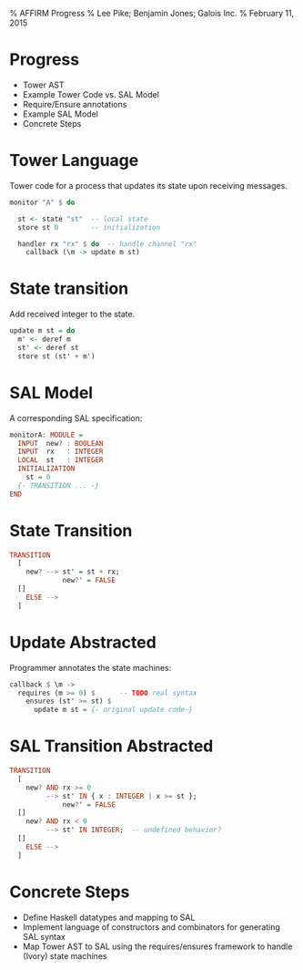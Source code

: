 % AFFIRM Progress
% Lee Pike; Benjamin Jones; Galois Inc.
% February 11, 2015

# Progress

  * Tower AST
  * Example Tower Code vs. SAL Model
  * Require/Ensure annotations
  * Example SAL Model
  * Concrete Steps

Tower Language
==============

Tower code for a process that updates its state upon receiving
messages.

```haskell
monitor "A" $ do

  st <- state "st"  -- local state
  store st 0        -- initialization

  handler rx "rx" $ do  -- handle channel "rx"
    callback (\m -> update m st)
```

State transition
================

Add received integer to the state.

```haskell
update m st = do
  m' <- deref m
  st' <- deref st
  store st (st' + m')
```

SAL Model
=========

A corresponding SAL specification:

```haskell
monitorA: MODULE =
  INPUT  new? : BOOLEAN
  INPUT  rx   : INTEGER
  LOCAL  st   : INTEGER
  INITIALIZATION
    st = 0
  {- TRANSITION ... -}
END
```

State Transition
================

```haskell
TRANSITION
  [
    new? --> st' = st + rx;
             new?' = FALSE
  []
    ELSE -->
  ]
```

Update Abstracted
=================

Programmer annotates the state machines:

```haskell
callback $ \m ->
  requires (m >= 0) $      -- TODO real syntax
    ensures (st' >= st) $
      update m st = {- original update code-}
```

SAL Transition Abstracted
=========================

```haskell
TRANSITION
  [
    new? AND rx >= 0
         --> st' IN { x : INTEGER | x >= st };
             new?' = FALSE
  []
    new? AND rx < 0
         --> st' IN INTEGER;  -- undefined behavior?
  []
    ELSE -->
  ]
```

Concrete Steps
==============

  * Define Haskell datatypes and mapping to SAL
  * Implement language of constructors and combinators for
    generating SAL syntax
  * Map Tower AST to SAL using the requires/ensures framework
    to handle (Ivory) state machines

